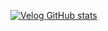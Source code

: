 <!--
<p>
  <a href="https://solved.ac/profile/dgh06175">
    <img height="160px" src="http://mazassumnida.wtf/api/v2/generate_badge?boj=dgh06175" />
  </a>
  <a href="https://github.com/anuraghazra/github-readme-stats">
    <img height="160px" src="https://github-readme-stats.vercel.app/api?username=dgh06175&show_icons=true&theme=dark" />
  </a>
</p>


## 📚 주요 블로그 게시글
<p>
  <a href="https://velog.io/@dgh06175/%EC%95%A0%ED%94%8C%EB%94%94%EB%B2%A8%EB%A1%9C%ED%8D%BC%EC%95%84%EC%B9%B4%EB%8D%B0%EB%AF%B8-%ED%95%9C%EB%8B%AC%ED%9B%84%EA%B8%B0">
    <img height="115px" src="https://velog-readme-stats.vercel.app/api?name=dgh06175&slug=%EC%95%A0%ED%94%8C%EB%94%94%EB%B2%A8%EB%A1%9C%ED%8D%BC%EC%95%84%EC%B9%B4%EB%8D%B0%EB%AF%B8-%ED%95%9C%EB%8B%AC%ED%9B%84%EA%B8%B0" />
  </a>
  <a href="https://velog.io/@dgh06175/%ED%85%8C%EC%8A%A4%ED%8A%B8-%EC%BD%94%EB%93%9C-%EC%9E%91%EC%84%B1%EC%9D%84-%ED%95%B4%EB%B4%90%EC%95%BC-%ED%95%98%EB%8A%94-%EC%9D%B4%EC%9C%A0">
    <img height="115px" src="https://velog-readme-stats.vercel.app/api?name=dgh06175&slug=%ED%85%8C%EC%8A%A4%ED%8A%B8-%EC%BD%94%EB%93%9C-%EC%9E%91%EC%84%B1%EC%9D%84-%ED%95%B4%EB%B4%90%EC%95%BC-%ED%95%98%EB%8A%94-%EC%9D%B4%EC%9C%A0" />
  </a>
</p>
<p>
  <a href="https://velog.io/@dgh06175/ondemand-image-resizing">
    <img height="115px" src="https://velog-readme-stats.vercel.app/api?name=dgh06175&slug=ondemand-image-resizing" />
  </a>
  <a href="https://velog.io/@dgh06175/token-vs-session">
    <img height="115px" src="https://velog-readme-stats.vercel.app/api?name=dgh06175&slug=token-vs-session" />
  </a>
</p>

-->
[![Velog GitHub stats](https://velog-github-badge.vercel.app/badge/dgh06175?theme=dark&posts=3)](https://velog.io/@dgh06175)

